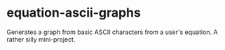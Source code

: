 # equation-ascii-graphs
Generates a graph from basic ASCII characters from a user's equation. A rather silly mini-project.
